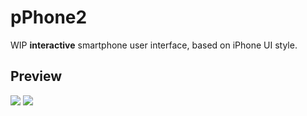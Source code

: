 # pPhone2

WIP **interactive** smartphone user interface, based on iPhone UI style.

## Preview

![](https://i.imgur.com/k6BJtj2.png)
![](https://i.imgur.com/DicKs1B.png)
